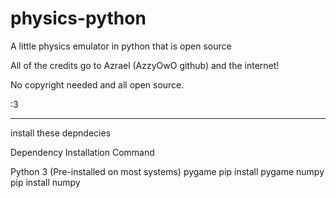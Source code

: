 # physics-python
A little physics emulator in python that is open source

All of the credits go to Azrael (AzzyOwO github) and the internet!

No copyright needed and all open source.

:3

---------------------------------------------------------------------------------------------------------------------------------------
install these depndecies

Dependency	 Installation Command

Python 3	   (Pre-installed on most systems)
pygame	     pip install pygame
numpy	       pip install numpy
